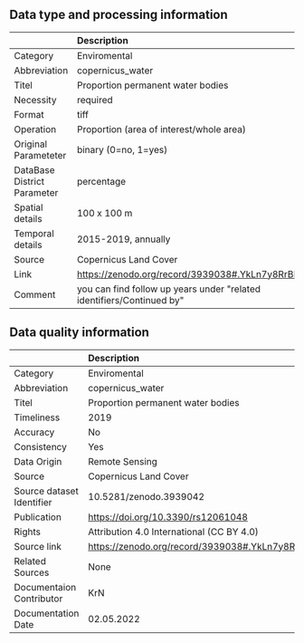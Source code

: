 ## Data type and processing information 

|                             | Description                                                           |
|:----------------------------|:----------------------------------------------------------------------|
| Category                    | Enviromental                                                          |
| Abbreviation                | copernicus_water                                                      |
| Titel                       | Proportion permanent water bodies                                     |
| Necessity                   | required                                                              |
| Format                      | tiff                                                                  |
| Operation                   | Proportion (area of interest/whole area)                              |
| Original Parameteter        | binary (0=no, 1=yes)                                                  |
| DataBase District Parameter | percentage                                                            |
| Spatial details             | 100 x 100 m                                                           |
| Temporal details            | 2015-2019, annually                                                   |
| Source                      | Copernicus Land Cover                                                 |
| Link                        | https://zenodo.org/record/3939038#.YkLn7y8RrBI                        |
| Comment                     | you can find follow up years under "related identifiers/Continued by" |

## Data quality information 

|                           | Description                                    |
|:--------------------------|:-----------------------------------------------|
| Category                  | Enviromental                                   |
| Abbreviation              | copernicus_water                               |
| Titel                     | Proportion permanent water bodies              |
| Timeliness                | 2019                                           |
| Accuracy                  | No                                             |
| Consistency               | Yes                                            |
| Data Origin               | Remote Sensing                                 |
| Source                    | Copernicus Land Cover                          |
| Source dataset Identifier | 10.5281/zenodo.3939042                         |
| Publication               | https://doi.org/10.3390/rs12061048             |
| Rights                    | Attribution 4.0 International (CC BY 4.0)      |
| Source link               | https://zenodo.org/record/3939038#.YkLn7y8RrBI |
| Related Sources           | None                                           |
| Documentaion Contributor  | KrN                                            |
| Documentation Date        | 02.05.2022                                     |